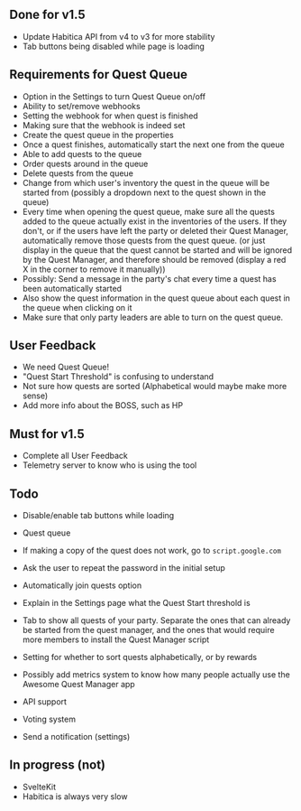 ## Done for v1.5
- Update Habitica API from v4 to v3 for more stability
- Tab buttons being disabled while page is loading

## Requirements for Quest Queue
- Option in the Settings to turn Quest Queue on/off
- Ability to set/remove webhooks
- Setting the webhook for when quest is finished
- Making sure that the webhook is indeed set
- Create the quest queue in the properties
- Once a quest finishes, automatically start the next one from the queue
- Able to add quests to the queue
- Order quests around in the queue
- Delete quests from the queue
- Change from which user's inventory the quest in the queue will be started from (possibly a dropdown next to the quest shown in the queue)
- Every time when opening the quest queue, make sure all the quests added to the queue actually exist in the inventories of the users. If they don't, or if the users have left the party or deleted their Quest Manager, automatically remove those quests from the quest queue. (or just display in the queue that the quest cannot be started and will be ignored by the Quest Manager, and therefore should be removed (display a red X in the corner to remove it manually))
- Possibly: Send a message in the party's chat every time a quest has been automatically started
- Also show the quest information in the quest queue about each quest in the queue when clicking on it
- Make sure that only party leaders are able to turn on the quest queue. 

## User Feedback
- We need Quest Queue! 
- "Quest Start Threshold" is confusing to understand
- Not sure how quests are sorted (Alphabetical would maybe make more sense)
- Add more info about the BOSS, such as HP

## Must for v1.5
- Complete all User Feedback
- Telemetry server to know who is using the tool

## Todo
- Disable/enable tab buttons while loading
- Quest queue
- If making a copy of the quest does not work, go to `script.google.com`
- Ask the user to repeat the password in the initial setup
- Automatically join quests option
- Explain in the Settings page what the Quest Start threshold is

- Tab to show all quests of your party. Separate the ones that can already be started from the quest manager, and the ones that would require more members to install the Quest Manager script
- Setting for whether to sort quests alphabetically, or by rewards
- Possibly add metrics system to know how many people actually use the Awesome Quest Manager app

- API support
- Voting system
- Send a notification (settings)

## In progress (not)
- SvelteKit
- Habitica is always very slow
